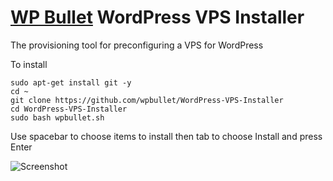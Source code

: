# [WP Bullet](https://wp-bullet.com) WordPress VPS Installer
The provisioning tool for preconfiguring a VPS for WordPress

To install

    sudo apt-get install git -y
    cd ~
    git clone https://github.com/wpbullet/WordPress-VPS-Installer
    cd WordPress-VPS-Installer
    sudo bash wpbullet.sh
    
Use spacebar to choose items to install then tab to choose Install and press Enter

![Screenshot](http://imgur.com/b38CScy)
